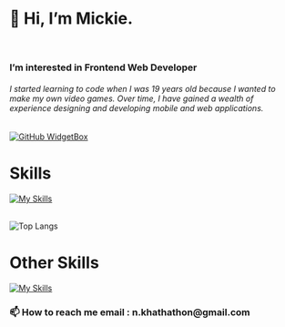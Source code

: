 <h1>👋 Hi, I’m Mickie.</h1>
<br>
<h3>I’m interested in Frontend Web Developer</h3>
<h6>I started learning to code when I was 19 years old because I wanted to make my own video games. Over time, I have gained a wealth of experience designing and developing mobile and web applications.</h6>

[![GitHub WidgetBox](https://github-widgetbox.vercel.app/api/profile?username=MickieProjects&data=followers,repositories,stars,commits&theme=nautilus)](https://github.com/Jurredr/github-widgetbox)

<h1>Skills</h1>

[![My Skills](https://skillicons.dev/icons?i=html,css,js,bootstrap,tailwind,git,github)](https://skillicons.dev)
<br>
<br>

![Top Langs](https://github-readme-stats.vercel.app/api/top-langs/?username=MickieProjects&langs_count=8)


<h1>Other Skills</h1>

[![My Skills](https://skillicons.dev/icons?i=figma,ps,ai,pr,ae,blender)](https://skillicons.dev)

<h3>📫 How to reach me email : n.khathathon@gmail.com </h3>
